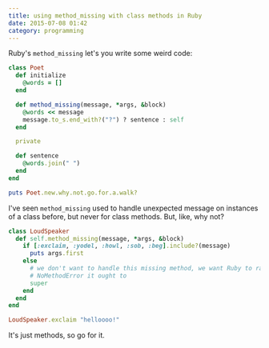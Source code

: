 ```yaml
---
title: using method_missing with class methods in Ruby
date: 2015-07-08 01:42
category: programming
---
```


Ruby's `method_missing` let's you write some weird code:

```ruby
class Poet
  def initialize
    @words = []
  end

  def method_missing(message, *args, &block)
    @words << message
    message.to_s.end_with?("?") ? sentence : self
  end

  private

  def sentence
    @words.join(" ")
  end
end

puts Poet.new.why.not.go.for.a.walk?
```

I've seen `method_missing` used to handle unexpected message on instances of a
class before, but never for class methods. But, like, why not?

```ruby
class LoudSpeaker
  def self.method_missing(message, *args, &block)
    if [:exclaim, :yodel, :howl, :sob, :beg].include?(message)
      puts args.first
    else
      # we don't want to handle this missing method, we want Ruby to raise the
      # NoMethodError it ought to
      super
    end
  end
end

LoudSpeaker.exclaim "helloooo!"
```

It's just methods, so go for it.
